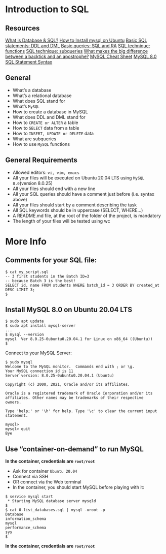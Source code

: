 # Introduction to SQL
## Resources
[What is Database & SQL?](https://youtu.be/FR4QIeZaPeM)
[How to Install mysql on Ubuntu](https://www.digitalocean.com/community/tutorials/how-to-install-mysql-on-ubuntu-20-04)
[Basic SQL statements: DDL and DML]('https://web.csulb.edu/colleges/coe/cecs/dbdesign/dbdesign.php?page=sql/ddldml.php')
[Basic queries: SQL and RA](https://web.csulb.edu/colleges/coe/cecs/dbdesign/dbdesign.php?page=sql/queries.php)
[SQL technique: functions](https://web.csulb.edu/colleges/coe/cecs/dbdesign/dbdesign.php?page=sql/functions.php)
[SQL technique: subqueries]()
[What makes the big difference between a backtick and an apostrophe?](https://web.csulb.edu/colleges/coe/cecs/dbdesign/dbdesign.php?page=sql/subqueries.php)
[MySQL Cheat Sheet](https://intellipaat.com/mediaFiles/2019/02/SQL-Commands-Cheat-Sheet.pdf)
[MySQL 8.0 SQL Statement Syntax](https://dev.mysql.com/doc/refman/8.0/en/sql-statements.html)

## General
- What’s a database
- What’s a relational database
- What does SQL stand for
- What’s `MySQL`
- How to create a database in MySQL
- What does DDL and DML stand for
- How to `CREATE or ALTER` a table
- How to `SELECT` data from a table
- How to `INSERT, UPDATE or DELETE` data
- What are subqueries
- How to use `MySQL` functions

## General Requirements
- Allowed editors: `vi, vim, emacs`
- All your files will be executed on Ubuntu 20.04 LTS using `MySQL 8.0`(version 8.0.25)
- All your files should end with a new line
- All your SQL queries should have a comment just before (i.e. syntax above)
- All your files should start by a comment describing the task
- All SQL keywords should be in uppercase (SELECT, WHERE…)
- A README.md file, at the root of the folder of the project, is mandatory
- The length of your files will be tested using wc
# More Info
## Comments for your SQL file:
``` 
$ cat my_script.sql
-- 3 first students in the Batch ID=3
-- because Batch 3 is the best!
SELECT id, name FROM students WHERE batch_id = 3 ORDER BY created_at DESC LIMIT 3;
$ 
```  

## Install MySQL 8.0 on Ubuntu 20.04 LTS
```
$ sudo apt update
$ sudo apt install mysql-server
...
$ mysql --version
mysql  Ver 8.0.25-0ubuntu0.20.04.1 for Linux on x86_64 ((Ubuntu))
$
```
Connect to your MySQL Server:
```
$ sudo mysql
Welcome to the MySQL monitor.  Commands end with ; or \g.
Your MySQL connection id is 11
Server version: 8.0.25-0ubuntu0.20.04.1 (Ubuntu)

Copyright (c) 2000, 2021, Oracle and/or its affiliates.

Oracle is a registered trademark of Oracle Corporation and/or its
affiliates. Other names may be trademarks of their respective
owners.

Type 'help;' or '\h' for help. Type '\c' to clear the current input statement.

mysql>
mysql> quit
Bye
```
## Use “container-on-demand” to run MySQL
**In the container, credentials are `root/root`**
- Ask for container `Ubuntu 20.04`
- Connect via SSH
- OR connect via the Web terminal
- In the container, you should start MySQL before playing with it:
```
$ service mysql start                                                   
 * Starting MySQL database server mysqld 
$
$ cat 0-list_databases.sql | mysql -uroot -p                               
Database                                                                                   
information_schema                                                                         
mysql                                                                                      
performance_schema                                                                         
sys                      
$
```
**In the container, credentials are `root/root`**








